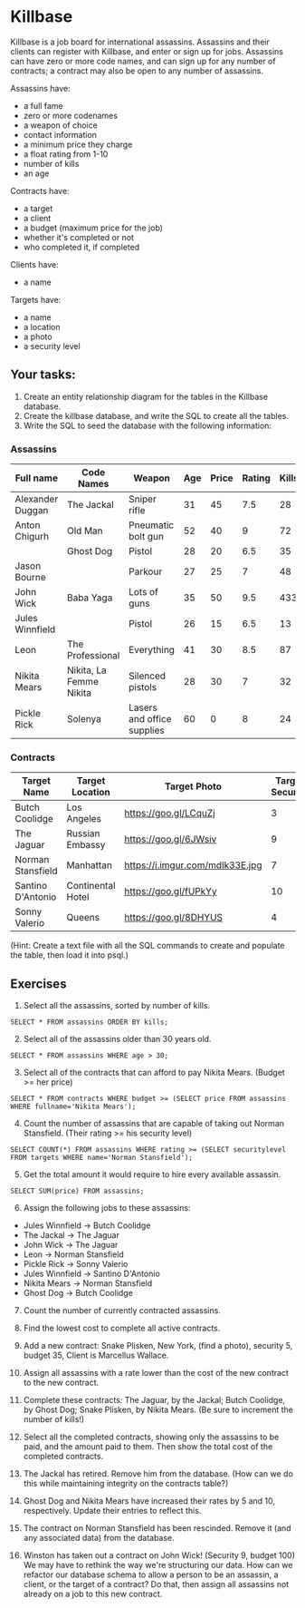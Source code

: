 # Killbase

Killbase is a job board for international assassins. Assassins and their clients can register with Killbase, and enter or sign up for jobs. Assassins can have zero or more code names, and can sign up for any number of contracts; a contract may also be open to any number of assassins.

Assassins have:
  * a full fame
  * zero or more codenames
  * a weapon of choice
  * contact information
  * a minimum price they charge
  * a float rating from 1-10
  * number of kills
  * an age

Contracts have:
  * a target
  * a client
  * a budget (maximum price for the job)
  * whether it's completed or not
  * who completed it, if completed

Clients have:
  * a name

Targets have:
  * a name
  * a location
  * a photo
  * a security level

## Your tasks:

1) Create an entity relationship diagram for the tables in the Killbase database.
2) Create the killbase database, and write the SQL to create all the tables.
3) Write the SQL to seed the database with the following information:

### Assassins

| Full name        | Code Names              | Weapon                     | Age | Price | Rating | Kills |
|------------------|-------------------------|----------------------------|-----|-------|--------|-------|
| Alexander Duggan | The Jackal              | Sniper rifle               | 31  | 45    | 7.5    | 28    |
| Anton Chigurh    | Old Man                 | Pneumatic bolt gun         | 52  | 40    | 9      | 72    |
|                  | Ghost Dog               | Pistol                     | 28  | 20    | 6.5    | 35    |
| Jason Bourne     |                         | Parkour                    | 27  | 25    | 7      | 48    |
| John Wick        | Baba Yaga               | Lots of guns               | 35  | 50    | 9.5    | 433   |
| Jules Winnfield  |                         | Pistol                     | 26  | 15    | 6.5    | 13    |
| Leon             | The Professional        | Everything                 | 41  | 30    | 8.5    | 87    |
| Nikita Mears     | Nikita, La Femme Nikita | Silenced pistols           | 28  | 30    | 7      | 32    |
| Pickle Rick      | Solenya                 | Lasers and office supplies | 60  | 0     | 8      | 24    |

### Contracts

| Target Name       | Target Location   | Target Photo                    | Target Security | Client Name       | Budget |
|-------------------|-------------------|---------------------------------|-----------------|-------------------|--------|
| Butch Coolidge    | Los Angeles       | https://goo.gl/LCquZj           | 3               | Marcellus Wallace | 40     |
| The Jaguar        | Russian Embassy   | https://goo.gl/6JWsiv           | 9               | Concerto          | 70     |
| Norman Stansfield | Manhattan         | https://i.imgur.com/mdIk33E.jpg | 7               | Mathilda          | 35     |
| Santino D'Antonio | Continental Hotel | https://goo.gl/fUPkYy           | 10              | Winston           | 25     |
| Sonny Valerio     | Queens            | https://goo.gl/8DHYUS           | 4               | Ray Vargo         | 10     |

(Hint: Create a text file with all the SQL commands to create and populate the table, then load it into psql.)

## Exercises

1) Select all the assassins, sorted by number of kills.

```
SELECT * FROM assassins ORDER BY kills;
```

2) Select all of the assassins older than 30 years old.

```
SELECT * FROM assassins WHERE age > 30;
```

3) Select all of the contracts that can afford to pay Nikita Mears. (Budget >= her price)

```
SELECT * FROM contracts WHERE budget >= (SELECT price FROM assassins WHERE fullname='Nikita Mears');
```

4) Count the number of assassins that are capable of taking out Norman Stansfield. (Their rating >= his security level)

```
SELECT COUNT(*) FROM assassins WHERE rating >= (SELECT securitylevel FROM targets WHERE name='Norman Stansfield');
```

5) Get the total amount it would require to hire every available assassin.

```
SELECT SUM(price) FROM assassins;
```

6) Assign the following jobs to these assassins:
  * Jules Winnfield -> Butch Coolidge
  * The Jackal -> The Jaguar
  * John Wick -> The Jaguar
  * Leon -> Norman Stansfield
  * Pickle Rick -> Sonny Valerio
  * Jules Winnfield -> Santino D'Antonio
  * Nikita Mears -> Norman Stansfield
  * Ghost Dog -> Butch Coolidge

7) Count the number of currently contracted assassins.

8) Find the lowest cost to complete all active contracts.

9) Add a new contract: Snake Plisken, New York, (find a photo), security 5, budget 35, Client is Marcellus Wallace.

10) Assign all assassins with a rate lower than the cost of the new contract to the new contract.

11) Complete these contracts: The Jaguar, by the Jackal; Butch Coolidge, by Ghost Dog; Snake Plisken, by Nikita Mears. (Be sure to increment the number of kills!)

12) Select all the completed contracts, showing only the assassins to be paid, and the amount paid to them. Then show the total cost of the completed contracts.

13) The Jackal has retired. Remove him from the database. (How can we do this while maintaining integrity on the contracts table?)

14) Ghost Dog and Nikita Mears have increased their rates by 5 and 10, respectively. Update their entries to reflect this.

15) The contract on Norman Stansfield has been rescinded. Remove it (and any associated data) from the database.

16) Winston has taken out a contract on John Wick! (Security 9, budget 100) We may have to rethink the way we're structuring our data. How can we refactor our database schema to allow a person to be an assassin, a client, or the target of a contract? Do that, then assign all assassins not already on a job to this new contract.
